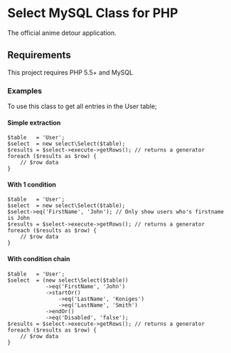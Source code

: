Select MySQL Class for PHP
========================

The official anime detour application.

Requirements
------------

This project requires PHP 5.5+ and MySQL

### Examples ###

To use this class to get all entries in the User table;

#### Simple extraction ####
    $table   = 'User';
    $select  = new select\Select($table);
    $results = $select->execute->getRows(); // returns a generator
    foreach ($results as $row) {
        // $row data
    }

#### With 1 condition ####
    $table   = 'User';
    $select  = new select\Select($table);
    $select->eq('FirstName', 'John'); // Only show users who's firstname is John
    $results = $select->execute->getRows(); // returns a generator
    foreach ($results as $row) {
        // $row data
    }

#### With condition chain ####
    $table   = 'User';
    $select  = (new select\Select($table))
                ->eq('FirstName', 'John') 
                ->startOr()
                    ->eq('LastName', 'Koniges')
                    ->eq('LastName', 'Smith')
                ->endOr()
                ->eq('Disabled', 'false');
    $results = $select->execute->getRows(); // returns a generator
    foreach ($results as $row) {
        // $row data
    }
